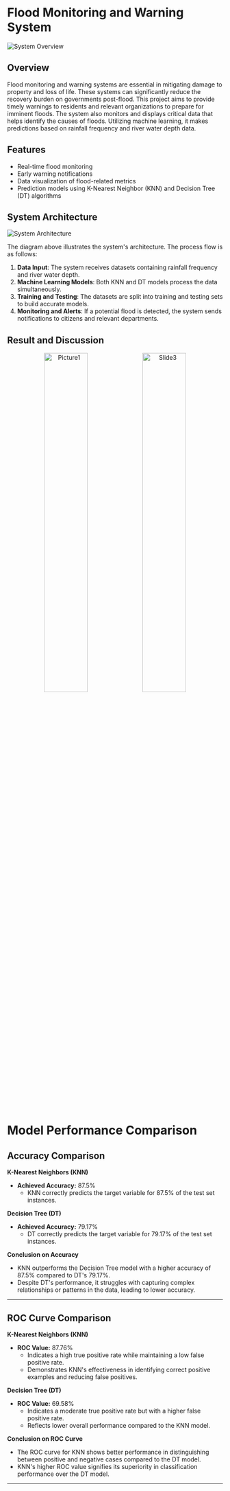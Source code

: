 # Flood Monitoring and Warning System

![System Overview](https://github.com/ShijiroHikiro/FYP-Machine-Learning/assets/169379608/3991b40a-bb30-4aea-84a9-b2a39ecd573c)

## Overview

Flood monitoring and warning systems are essential in mitigating damage to property and loss of life. These systems can significantly reduce the recovery burden on governments post-flood. This project aims to provide timely warnings to residents and relevant organizations to prepare for imminent floods. The system also monitors and displays critical data that helps identify the causes of floods. Utilizing machine learning, it makes predictions based on rainfall frequency and river water depth data.

## Features

- Real-time flood monitoring
- Early warning notifications
- Data visualization of flood-related metrics
- Prediction models using K-Nearest Neighbor (KNN) and Decision Tree (DT) algorithms

## System Architecture

![System Architecture](https://github.com/ShijiroHikiro/FYP-Machine-Learning/assets/169379608/5ea6dee5-06d2-4808-be62-ebc12e1c514f)

The diagram above illustrates the system's architecture. The process flow is as follows:
1. **Data Input**: The system receives datasets containing rainfall frequency and river water depth.
2. **Machine Learning Models**: Both KNN and DT models process the data simultaneously.
3. **Training and Testing**: The datasets are split into training and testing sets to build accurate models.
4. **Monitoring and Alerts**: If a potential flood is detected, the system sends notifications to citizens and relevant departments.

## Result and Discussion

<p align="center">
  <img src="https://github.com/ShijiroHikiro/FYP-Machine-Learning/assets/169379608/0253c84d-3ac8-4b60-b73e-00800766bfa7" alt="Picture1" width="45%"/>
  <img src="https://github.com/ShijiroHikiro/FYP-Machine-Learning/assets/169379608/6f39bf6d-21e8-42b4-b3de-410d4da1f9d5" alt="Slide3" width="45%"/>
</p>

# Model Performance Comparison

## Accuracy Comparison

**K-Nearest Neighbors (KNN)**

- **Achieved Accuracy:** 87.5%
  - KNN correctly predicts the target variable for 87.5% of the test set instances.

**Decision Tree (DT)**

- **Achieved Accuracy:** 79.17%
  - DT correctly predicts the target variable for 79.17% of the test set instances.

**Conclusion on Accuracy**

- KNN outperforms the Decision Tree model with a higher accuracy of 87.5% compared to DT's 79.17%.
- Despite DT's performance, it struggles with capturing complex relationships or patterns in the data, leading to lower accuracy.

---

## ROC Curve Comparison

**K-Nearest Neighbors (KNN)**

- **ROC Value:** 87.76%
  - Indicates a high true positive rate while maintaining a low false positive rate.
  - Demonstrates KNN's effectiveness in identifying correct positive examples and reducing false positives.

**Decision Tree (DT)**

- **ROC Value:** 69.58%
  - Indicates a moderate true positive rate but with a higher false positive rate.
  - Reflects lower overall performance compared to the KNN model.

**Conclusion on ROC Curve**

- The ROC curve for KNN shows better performance in distinguishing between positive and negative cases compared to the DT model.
- KNN's higher ROC value signifies its superiority in classification performance over the DT model.

---
